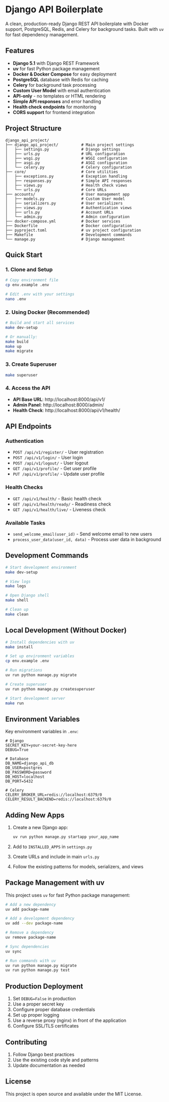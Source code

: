 # Django API Boilerplate

A clean, production-ready Django REST API boilerplate with Docker support, PostgreSQL, Redis, and Celery for background tasks. Built with `uv` for fast dependency management.

## Features

- **Django 5.1** with Django REST Framework
- **uv** for fast Python package management
- **Docker & Docker Compose** for easy deployment
- **PostgreSQL** database with Redis for caching
- **Celery** for background task processing
- **Custom User Model** with email authentication
- **API-only** - no templates or HTML rendering
- **Simple API responses** and error handling
- **Health check endpoints** for monitoring
- **CORS support** for frontend integration

## Project Structure

```
django_api_project/
├── django_api_project/          # Main project settings
│   ├── settings.py              # Django settings
│   ├── urls.py                  # URL configuration
│   ├── wsgi.py                  # WSGI configuration
│   ├── asgi.py                  # ASGI configuration
│   └── celery.py                # Celery configuration
├── core/                        # Core utilities
│   ├── exceptions.py            # Exception handling
│   ├── responses.py             # Simple API responses
│   ├── views.py                 # Health check views
│   └── urls.py                  # Core URLs
├── accounts/                    # User management app
│   ├── models.py                # Custom User model
│   ├── serializers.py           # User serializers
│   ├── views.py                 # Authentication views
│   ├── urls.py                  # Account URLs
│   └── admin.py                 # Admin configuration
├── docker-compose.yml           # Docker services
├── Dockerfile                   # Docker configuration
├── pyproject.toml               # uv project configuration
├── Makefile                     # Development commands
└── manage.py                    # Django management
```

## Quick Start

### 1. Clone and Setup

```bash
# Copy environment file
cp env.example .env

# Edit .env with your settings
nano .env
```

### 2. Using Docker (Recommended)

```bash
# Build and start all services
make dev-setup

# Or manually:
make build
make up
make migrate
```

### 3. Create Superuser

```bash
make superuser
```

### 4. Access the API

- **API Base URL**: http://localhost:8000/api/v1/
- **Admin Panel**: http://localhost:8000/admin/
- **Health Check**: http://localhost:8000/api/v1/health/

## API Endpoints

### Authentication
- `POST /api/v1/register/` - User registration
- `POST /api/v1/login/` - User login
- `POST /api/v1/logout/` - User logout
- `GET /api/v1/profile/` - Get user profile
- `PUT /api/v1/profile/` - Update user profile

### Health Checks
- `GET /api/v1/health/` - Basic health check
- `GET /api/v1/health/ready/` - Readiness check
- `GET /api/v1/health/live/` - Liveness check

### Available Tasks
- `send_welcome_email(user_id)` - Send welcome email to new users
- `process_user_data(user_id, data)` - Process user data in background

## Development Commands

```bash
# Start development environment
make dev-setup

# View logs
make logs

# Open Django shell
make shell

# Clean up
make clean
```

## Local Development (Without Docker)

```bash
# Install dependencies with uv
make install

# Set up environment variables
cp env.example .env

# Run migrations
uv run python manage.py migrate

# Create superuser
uv run python manage.py createsuperuser

# Start development server
make run
```

## Environment Variables

Key environment variables in `.env`:

```env
# Django
SECRET_KEY=your-secret-key-here
DEBUG=True

# Database
DB_NAME=django_api_db
DB_USER=postgres
DB_PASSWORD=password
DB_HOST=localhost
DB_PORT=5432

# Celery
CELERY_BROKER_URL=redis://localhost:6379/0
CELERY_RESULT_BACKEND=redis://localhost:6379/0
```

## Adding New Apps

1. Create a new Django app:
   ```bash
   uv run python manage.py startapp your_app_name
   ```

2. Add to `INSTALLED_APPS` in `settings.py`

3. Create URLs and include in main `urls.py`

4. Follow the existing patterns for models, serializers, and views

## Package Management with uv

This project uses `uv` for fast Python package management:

```bash
# Add a new dependency
uv add package-name

# Add a development dependency
uv add --dev package-name

# Remove a dependency
uv remove package-name

# Sync dependencies
uv sync

# Run commands with uv
uv run python manage.py migrate
uv run python manage.py test
```

## Production Deployment

1. Set `DEBUG=False` in production
2. Use a proper secret key
3. Configure proper database credentials
4. Set up proper logging
5. Use a reverse proxy (nginx) in front of the application
6. Configure SSL/TLS certificates

## Contributing

1. Follow Django best practices
2. Use the existing code style and patterns
3. Update documentation as needed

## License

This project is open source and available under the MIT License.
